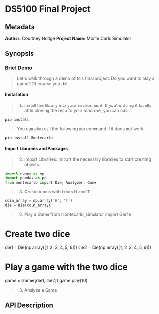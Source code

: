 # DS5100 Final Project

## Metadata
**Author:** Courtney Hodge
**Project Name:** Monte Carlo Simulator

## Synopsis

### Brief Demo
> Let's walk through a demo of this final project. Do you want to play a game? Of course you do!

#### Installation
> 1. Install the library into your environment: If you're doing it locally after cloning the repo to your machine, you can call.
```python
pip install .
```
> You can also call the following pip command if it does not work.
```python
pip install Montecarlo
```

#### Import Libraries and Packages
> 2. Import Libraries: Import the necessary libraries to start creating objects.
```python
import numpy as np
import pandas as pd
from montecarlo import Die, Analyzer, Game
```

> 3. Create a coin with faces H and T
```python
coin_array = np.array('H', 'T')
die = Die(coin_array)
```

> 2. Play a Game
from montecarlo_simulator import Game

# Create two dice
die1 = Die(np.array([1, 2, 3, 4, 5, 6]))
die2 = Die(np.array([1, 2, 3, 4, 5, 6]))

# Play a game with the two dice
game = Game([die1, die2])
game.play(10)

> 3. Analyze a Game


## API Description

